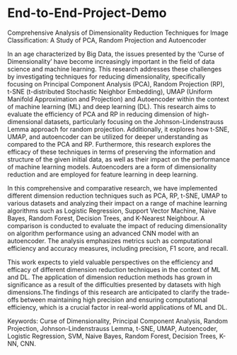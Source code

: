 # End-to-End-Project-Demo
Comprehensive Analysis of Dimensionality Reduction Techniques for Image Classification: A Study of PCA, Random Projection and Autoencoder

In an age characterized by Big Data, the issues presented by the ‘Curse of Dimensionality’
have become increasingly important in the field of data science and machine learning. This
research addresses these challenges by investigating techniques for reducing dimensionality,
specifically focusing on Principal Component Analysis (PCA), Random Projection (RP),
t-SNE (t-distributed Stochastic Neighbor Embedding), UMAP (Uniform Manifold Approximation
and Projection) and Autoencoder within the context of machine learning (ML) and
deep learning (DL). This research aims to evaluate the efficiency of PCA and RP in reducing
dimension of high-dimensional datasets, particularly focusing on the Johnson-Lindenstrauss
Lemma approach for random projection. Additionally, it explores how t-SNE, UMAP, and
autoencoder can be utilized for deeper understanding as compared to the PCA and RP.
Furthermore, this research explores the efficacy of these techniques in terms of preserving
the information and structure of the given initial data, as well as their impact on the performance
of machine learning models. Autoencoders are a form of dimensionality reduction
and are employed for feature learning in deep learning.

In this comprehensive and comparative research, we have implemented different dimension
reduction techniques such as PCA, RP, t-SNE, UMAP to various datasets and analyzing
their impact on a range of machine learning algorithms such as Logistic Regression, Support
Vector Machine, Naive Bayes, Random Forest, Decision Trees, and K-Nearest Neighbour.
A comparison is conducted to evaluate the impact of reducing dimensionality on algorithm
performance using an advanced CNN model with an autoencoder. The analysis emphasizes
metrics such as computational efficiency and accuracy measures, including precision, F1
score, and recall.

This work expects to yield valuable perspectives on the efficiency and efficacy of different
dimension reduction techniques in the context of ML and DL. The application of dimension
reduction methods has grown in significance as a result of the difficulties presented by
datasets with high dimensions.The findings of this research are anticipated to clarify the
trade-offs between maintaining high precision and ensuring computational efficiency, which
is a crucial factor in real-world applications of ML and DL.

Keywords: Curse of Dimensionality, Principal Component Analysis, Random Projection,
Johnson-Lindenstrauss Lemma, t-SNE, UMAP, Autoencoder, Logistic Regression,
SVM, Naive Bayes, Random Forest, Decision Trees, K-NN, CNN.
